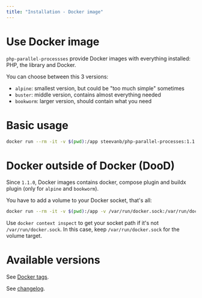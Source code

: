 ```yaml
---
title: "Installation - Docker image"
---
```


# Use Docker image

`php-parallel-processses` provide Docker images with everything installed: PHP, the library and Docker.

You can choose between this 3 versions:

* `alpine`: smallest version, but could be "too much simple" sometimes
* `buster`: middle version, contains almost everything needed
* `bookworm`: larger version, should contain what you need

# Basic usage

```bash
docker run --rm -it -v $(pwd):/app steevanb/php-parallel-processes:1.1.0-alpine php /app/parallel-processes.php 
```

# Docker outside of Docker (DooD)

Since `1.1.0`, Docker images contains docker, compose plugin and buildx plugin (only for `alpine` and `bookworm`).

You have to add a volume to your Docker socket, that's all:

```bash
docker run --rm -it -v $(pwd):/app -v /var/run/docker.sock:/var/run/docker.sock steevanb/php-parallel-processes:1.1.0-alpine php /app/parallel-processes.php 
```

Use `docker context inspect` to get your socket path if it's not `/var/run/docker.sock`.
In this case, keep `/var/run/docker.sock` for the volume target.

# Available versions

See [Docker tags](https://hub.docker.com/r/steevanb/php-parallel-processes/tags).

See [changelog](https://github.com/steevanb/php-parallel-processes/blob/master/changelog.md).
